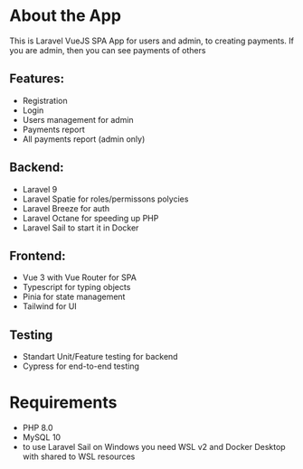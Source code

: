 # About the App

This is Laravel VueJS SPA App for users and admin, to creating payments. If you are admin, then you can see payments of others

## Features:
- Registration
- Login
- Users management for admin
- Payments report
- All payments report (admin only)

## Backend:
- Laravel 9
- Laravel Spatie for roles/permissons polycies
- Laravel Breeze for auth
- Laravel Octane for speeding up PHP
- Laravel Sail to start it in Docker

## Frontend:
- Vue 3 with Vue Router for SPA
- Typescript for typing objects
- Pinia for state management
- Tailwind for UI

## Testing 
- Standart Unit/Feature testing for backend
- Cypress for end-to-end testing

# Requirements
- PHP 8.0
- MySQL 10
- to use Laravel Sail on Windows you need WSL v2 and Docker Desktop with shared to WSL resources
